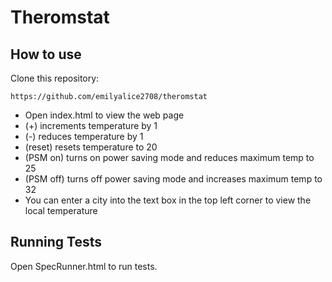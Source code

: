 # Theromstat

## How to use

Clone this repository:
```
https://github.com/emilyalice2708/theromstat
```

- Open index.html to view the web page
- (+) increments temperature by 1
- (-) reduces temperature by 1
- (reset) resets temperature to 20
- (PSM on) turns on power saving mode and reduces maximum temp to 25
- (PSM off) turns off power saving mode and increases maximum temp to 32
- You can enter a city into the text box in the top left corner to view the local temperature

## Running Tests

Open SpecRunner.html to run tests.
